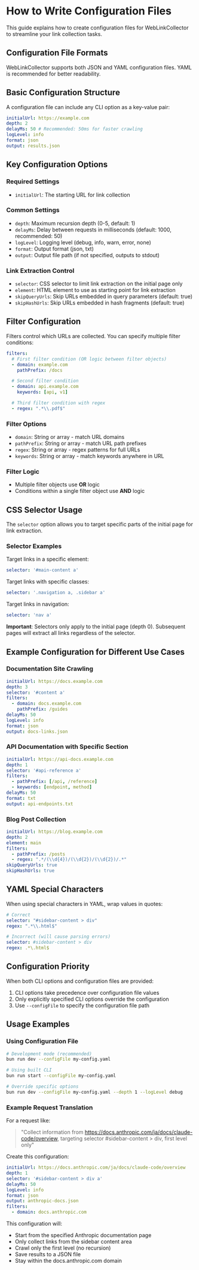 # How to Write Configuration Files

This guide explains how to create configuration files for WebLinkCollector to streamline your link collection tasks.

## Configuration File Formats

WebLinkCollector supports both JSON and YAML configuration files. YAML is recommended for better readability.

## Basic Configuration Structure

A configuration file can include any CLI option as a key-value pair:

```yaml
initialUrl: https://example.com
depth: 2
delayMs: 50 # Recommended: 50ms for faster crawling
logLevel: info
format: json
output: results.json
```

## Key Configuration Options

### Required Settings

- `initialUrl`: The starting URL for link collection

### Common Settings

- `depth`: Maximum recursion depth (0-5, default: 1)
- `delayMs`: Delay between requests in milliseconds (default: 1000, recommended: 50)
- `logLevel`: Logging level (debug, info, warn, error, none)
- `format`: Output format (json, txt)
- `output`: Output file path (if not specified, outputs to stdout)

### Link Extraction Control

- `selector`: CSS selector to limit link extraction on the initial page only
- `element`: HTML element to use as starting point for link extraction
- `skipQueryUrls`: Skip URLs embedded in query parameters (default: true)
- `skipHashUrls`: Skip URLs embedded in hash fragments (default: true)

## Filter Configuration

Filters control which URLs are collected. You can specify multiple filter conditions:

```yaml
filters:
  # First filter condition (OR logic between filter objects)
  - domain: example.com
    pathPrefix: /docs

  # Second filter condition
  - domain: api.example.com
    keywords: [api, v1]

  # Third filter condition with regex
  - regex: ".*\\.pdf$"
```

### Filter Options

- `domain`: String or array - match URL domains
- `pathPrefix`: String or array - match URL path prefixes
- `regex`: String or array - regex patterns for full URLs
- `keywords`: String or array - match keywords anywhere in URL

### Filter Logic

- Multiple filter objects use **OR** logic
- Conditions within a single filter object use **AND** logic

## CSS Selector Usage

The `selector` option allows you to target specific parts of the initial page for link extraction.

### Selector Examples

Target links in a specific element:

```yaml
selector: '#main-content a'
```

Target links with specific classes:

```yaml
selector: '.navigation a, .sidebar a'
```

Target links in navigation:

```yaml
selector: 'nav a'
```

**Important**: Selectors only apply to the initial page (depth 0). Subsequent pages will extract all links regardless of the selector.

## Example Configuration for Different Use Cases

### Documentation Site Crawling

```yaml
initialUrl: https://docs.example.com
depth: 3
selector: '#content a'
filters:
  - domain: docs.example.com
    pathPrefix: /guides
delayMs: 50
logLevel: info
format: json
output: docs-links.json
```

### API Documentation with Specific Section

```yaml
initialUrl: https://api-docs.example.com
depth: 1
selector: '#api-reference a'
filters:
  - pathPrefix: [/api, /reference]
  - keywords: [endpoint, method]
delayMs: 50
format: txt
output: api-endpoints.txt
```

### Blog Post Collection

```yaml
initialUrl: https://blog.example.com
depth: 2
element: main
filters:
  - pathPrefix: /posts
  - regex: ".*/(\\d{4})/(\\d{2})/(\\d{2})/.*"
skipQueryUrls: true
skipHashUrls: true
```

## YAML Special Characters

When using special characters in YAML, wrap values in quotes:

```yaml
# Correct
selector: "#sidebar-content > div"
regex: ".*\\.html$"

# Incorrect (will cause parsing errors)
selector: #sidebar-content > div
regex: .*\.html$
```

## Configuration Priority

When both CLI options and configuration files are provided:

1. CLI options take precedence over configuration file values
2. Only explicitly specified CLI options override the configuration
3. Use `--configFile` to specify the configuration file path

## Usage Examples

### Using Configuration File

```bash
# Development mode (recommended)
bun run dev --configFile my-config.yaml

# Using built CLI
bun run start --configFile my-config.yaml

# Override specific options
bun run dev --configFile my-config.yaml --depth 1 --logLevel debug
```

### Example Request Translation

For a request like:

> "Collect information from https://docs.anthropic.com/ja/docs/claude-code/overview, targeting selector #sidebar-content > div, first level only"

Create this configuration:

```yaml
initialUrl: https://docs.anthropic.com/ja/docs/claude-code/overview
depth: 1
selector: '#sidebar-content > div a'
delayMs: 50
logLevel: info
format: json
output: anthropic-docs.json
filters:
  - domain: docs.anthropic.com
```

This configuration will:

- Start from the specified Anthropic documentation page
- Only collect links from the sidebar content area
- Crawl only the first level (no recursion)
- Save results to a JSON file
- Stay within the docs.anthropic.com domain

